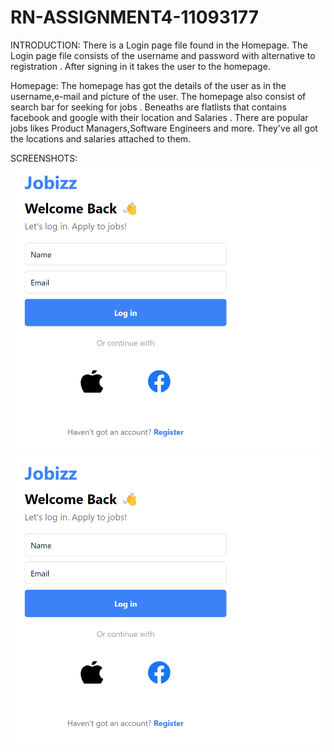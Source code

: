 # RN-ASSIGNMENT4-11093177

INTRODUCTION:
    There is a Login page  file found in the Homepage. The Login page file consists of the username and password with alternative to registration . After signing in it takes the user to the homepage.

Homepage: The homepage has got the details of the user as in the username,e-mail and picture of the user. The homepage also consist of search bar for seeking for jobs . Beneaths are flatlists that contains facebook and google with their location and Salaries . There are popular jobs likes Product Managers,Software Engineers and more. They've all got the locations and salaries attached to them.

SCREENSHOTS:
![screenshot for Login page](image.png)
![Homepage](image.png)